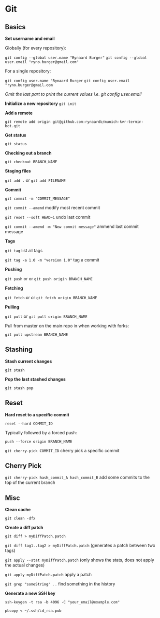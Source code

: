 # Git

## Basics

**Set username and email**

Globally (for every repository):

`git config --global user.name "Rynaard Burger"`
`git config --global user.email "ryno.burger@gmail.com"`

For a single repository:

`git config user.name "Rynaard Burger`
`git config user.email "ryno.burger@gmail.com`

*Omit the last part to print the current values i.e. git config user.email*

**Initialize a new repository**
`git init`

**Add a remote**

`git remote add origin git@github.com:rynaardb/munich-kvr-termin-bot.git`

**Get status**

`git status`

**Checking out a branch**

`git checkout BRANCH_NAME`

**Staging files**

`git add .` or `git add FILENAME`

**Commit**

`git commit -m "COMMIT_MESSAGE"`

`git commit --amend` modify most recent commit

`git reset --soft HEAD~1` undo last commit

`git commit --amend -m "New commit message"` ammend last commit message

**Tags**

`git tag` list all tags

`git tag -a 1.0 -m "version 1.0"` tag a commit

**Pushing**

`git push` or or `git push origin BRANCH_NAME`

**Fetching**

`git fetch` or or `git fetch origin BRANCH_NAME`

**Pulling**

`git pull` or `git pull origin BRANCH_NAME`

Pull from master on the main repo in when working with forks:

`git pull upstream BRANCH_NAME`

## Stashing

**Stash current changes**

`git stash`

**Pop the last stashed changes**

`git stash pop`

## Reset

**Hard reset to a specific commit**

`reset --hard COMMIT_ID`

Typically followed by a forced push:

`push --force origin BRANCH_NAME`

`git cherry-pick COMMIT_ID` cherry pick a specific commit

## Cherry Pick

`git cherry-pick hash_commit_A hash_commit_B` add some commits to the top of the current branch

## Misc

**Clean cache**

`git clean -dfx`

**Create a diff patch**

`git diff > myDiffPatch.patch`

`git diff tag1..tag2 > myDiffPatch.patch` (generates a patch between two tags)

`git apply --stat myDiffPatch.patch` (only shows the stats, does not apply the actual changes)

`git apply myDiffPatch.patch` apply a patch

`git grep "someString" ..` find something in the history

**Generate a new SSH key**

`ssh-keygen -t rsa -b 4096 -C "your_email@example.com"`

`pbcopy < ~/.ssh/id_rsa.pub`
